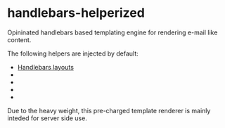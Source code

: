 #  handlebars-helperized

Opininated handlebars based templating engine for rendering e-mail like content.

The following helpers are injected by default:

- [Handlebars layouts](https://github.com/shannonmoeller/handlebars-layouts)
- []()
- []()
- []()
- []()

Due to the heavy weight, this pre-charged template renderer is mainly
inteded for server side use.
